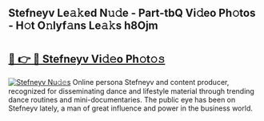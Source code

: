 ## Stefneyv Le𝚊𝚔ed N𝚞𝚍e - Part-tbQ Vi𝚍eo Ph𝚘tos - H𝚘t O𝚗lyf𝚊ns Le𝚊𝚔s h8Ojm

# <h2><a href="http://hf414cq.feru.top/?c=Stefneyv">🔗 👉 🔴 Stefneyv Vi𝚍𝚎o Ph𝚘t𝚘𝚜</a></h2>

[![Stefneyv Nu𝚍𝚎s](https://i.imgur.com/0TWrTi3.gif)](http://hf414cq.feru.top/?c=Stefneyv)
Online persona Stefneyv and content producer, recognized for disseminating dance and lifestyle material through trending dance routines and mini-documentaries. The public eye has been on Stefneyv lately, a man of great influence and power in the business world. 
